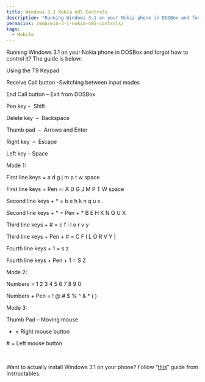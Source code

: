 ```yaml
---
title: Windows 3.1 Nokia n95 Controls
description: "Running Windows 3.1 on your Nokia phone in DOSBox and forgot how to control it? The guide is below:"
permalink: /mob/win-3-1-nokia-n95-controls/
tags:
  - Mobile
---
```

Running Windows 3.1 on your Nokia phone in DOSBox and forgot how to control it? The guide is below:

Using the T9 Keypad

Receive Call button -Switching between input modes
  
End Call button &#8211; Exit from DOSBox
  
Pen key &#8211;  Shift
  
Delete key  &#8211;  Backspace
  
Thumb pad  &#8211;  Arrows and Enter
  
Right key  &#8211;  Escape
  
Left key &#8211; Space

Mode 1:

First line keys = a d g j m p t w space
  
First line keys + Pen =: A D G J M P T W space
  
Second line keys + * = b e h k n q u x .
  
Second line keys + \* = Pen + \* B E H K N Q U X
  
Third line keys + # = c f i l o r v y
  
Third line keys + Pen + # = C F I L O R V Y |
  
Fourth line keys + 1 = s z
  
Fourth line keys + Pen + 1 = S Z

Mode 2:

Numbers = 1 2 3 4 5 6 7 8 9 0
  
Numbers + Pen = ! @ # $ % ^ & * ( )

Mode 3:

Thumb Pad &#8211; Moving mouse
  
* = Right mouse button
  
\# = Left mouse button

&nbsp;

Want to actually install Windows 3.1 on your phone? Follow &#8220;<a title="Windows-31-on-Symbian" href="http://www.instructables.com/id/How-to-install-Windows-31-on-Symbian-S60/" target="_blank">this</a>&#8221; guide from Instructables.
